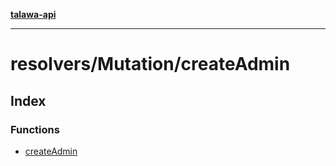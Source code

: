 [**talawa-api**](../../../README.md)

***

# resolvers/Mutation/createAdmin

## Index

### Functions

- [createAdmin](functions/createAdmin.md)
